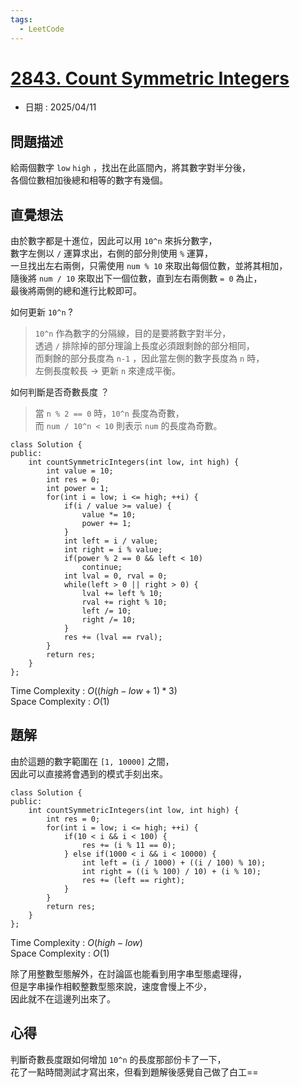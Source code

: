 ```yaml
---
tags:
  - LeetCode
---
```


# [2843. Count Symmetric Integers](https://leetcode.com/problems/count-symmetric-integers/description/)  

+ 日期 : 2025/04/11  

## 問題描述  

給兩個數字 `low` `high` ，找出在此區間內，將其數字對半分後，  
各個位數相加後總和相等的數字有幾個。  

## 直覺想法  

由於數字都是十進位，因此可以用 `10^n` 來拆分數字，  
數字左側以 `/` 運算求出，右側的部分則使用 `%` 運算，  
一旦找出左右兩側，只需使用 `num % 10` 來取出每個位數，並將其相加，  
隨後將 `num / 10` 來取出下一個位數，直到左右兩側數 `= 0` 為止，  
最後將兩側的總和進行比較即可。  

如何更新 `10^n` ?  
> `10^n` 作為數字的分隔線，目的是要將數字對半分，  
> 透過 `/` 排除掉的部分理論上長度必須跟剩餘的部分相同，  
> 而剩餘的部分長度為 `n-1` ，因此當左側的數字長度為 `n` 時，  
> 左側長度較長 -> 更新 `n` 來達成平衡。  

如何判斷是否奇數長度 ？  
> 當 `n % 2 == 0` 時，`10^n` 長度為奇數，  
> 而 `num / 10^n < 10` 則表示 `num` 的長度為奇數。  

```cpp=
class Solution {
public:
    int countSymmetricIntegers(int low, int high) {
        int value = 10;
        int res = 0;
        int power = 1;
        for(int i = low; i <= high; ++i) {
            if(i / value >= value) {
                value *= 10;
                power += 1;
            } 
            int left = i / value;
            int right = i % value;
            if(power % 2 == 0 && left < 10)
                continue;
            int lval = 0, rval = 0;
            while(left > 0 || right > 0) {
                lval += left % 10;
                rval += right % 10;
                left /= 10;
                right /= 10;
            }
            res += (lval == rval);
        }
        return res;
    }
};
```

Time Complexity : $O((high - low + 1) * 3)$  
Space Complexity : $O(1)$  

## 題解  

由於這題的數字範圍在 `[1, 10000]` 之間，  
因此可以直接將會遇到的模式手刻出來。  

```cpp=
class Solution {
public:
    int countSymmetricIntegers(int low, int high) {
        int res = 0;
        for(int i = low; i <= high; ++i) {
            if(10 < i && i < 100) {
                res += (i % 11 == 0);
            } else if(1000 < i && i < 10000) {
                int left = (i / 1000) + ((i / 100) % 10);
                int right = ((i % 100) / 10) + (i % 10);
                res += (left == right);
            }
        }
        return res;
    }
};
```

Time Complexity : $O(high - low)$  
Space Complexity : $O(1)$  

除了用整數型態解外，在討論區也能看到用字串型態處理得，  
但是字串操作相較整數型態來說，速度會慢上不少，  
因此就不在這邊列出來了。  

## 心得  

判斷奇數長度跟如何增加 `10^n` 的長度那部份卡了一下，  
花了一點時間測試才寫出來，但看到題解後感覺自己做了白工==   

